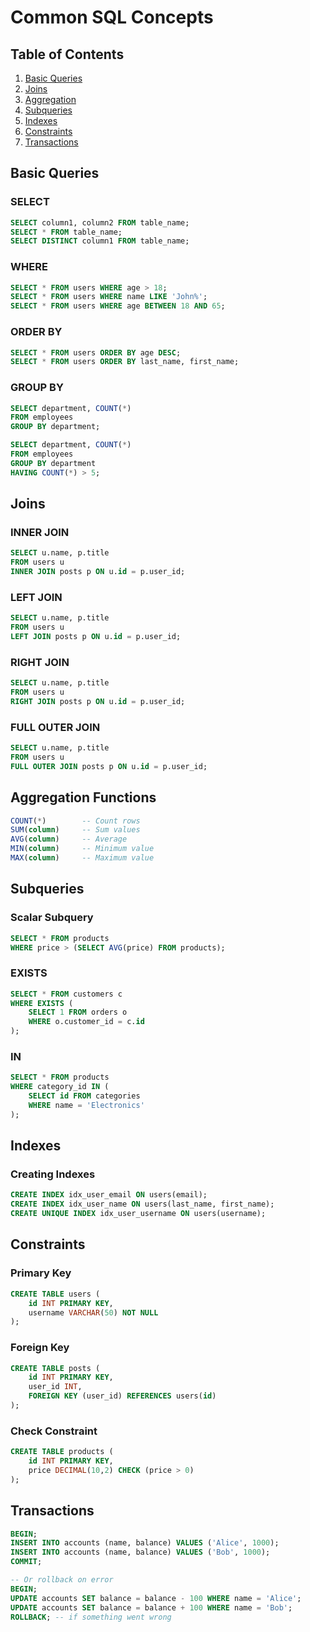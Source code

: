 # Common SQL Concepts

## Table of Contents

1. [Basic Queries](#basic-queries)
2. [Joins](#joins)
3. [Aggregation](#aggregation)
4. [Subqueries](#subqueries)
5. [Indexes](#indexes)
6. [Constraints](#constraints)
7. [Transactions](#transactions)

## Basic Queries

### SELECT
```sql
SELECT column1, column2 FROM table_name;
SELECT * FROM table_name;
SELECT DISTINCT column1 FROM table_name;
```

### WHERE
```sql
SELECT * FROM users WHERE age > 18;
SELECT * FROM users WHERE name LIKE 'John%';
SELECT * FROM users WHERE age BETWEEN 18 AND 65;
```

### ORDER BY
```sql
SELECT * FROM users ORDER BY age DESC;
SELECT * FROM users ORDER BY last_name, first_name;
```

### GROUP BY
```sql
SELECT department, COUNT(*) 
FROM employees 
GROUP BY department;

SELECT department, COUNT(*) 
FROM employees 
GROUP BY department 
HAVING COUNT(*) > 5;
```

## Joins

### INNER JOIN
```sql
SELECT u.name, p.title
FROM users u
INNER JOIN posts p ON u.id = p.user_id;
```

### LEFT JOIN
```sql
SELECT u.name, p.title
FROM users u
LEFT JOIN posts p ON u.id = p.user_id;
```

### RIGHT JOIN
```sql
SELECT u.name, p.title
FROM users u
RIGHT JOIN posts p ON u.id = p.user_id;
```

### FULL OUTER JOIN
```sql
SELECT u.name, p.title
FROM users u
FULL OUTER JOIN posts p ON u.id = p.user_id;
```

## Aggregation Functions

```sql
COUNT(*)        -- Count rows
SUM(column)     -- Sum values
AVG(column)     -- Average
MIN(column)     -- Minimum value
MAX(column)     -- Maximum value
```

## Subqueries

### Scalar Subquery
```sql
SELECT * FROM products 
WHERE price > (SELECT AVG(price) FROM products);
```

### EXISTS
```sql
SELECT * FROM customers c
WHERE EXISTS (
    SELECT 1 FROM orders o 
    WHERE o.customer_id = c.id
);
```

### IN
```sql
SELECT * FROM products
WHERE category_id IN (
    SELECT id FROM categories 
    WHERE name = 'Electronics'
);
```

## Indexes

### Creating Indexes
```sql
CREATE INDEX idx_user_email ON users(email);
CREATE INDEX idx_user_name ON users(last_name, first_name);
CREATE UNIQUE INDEX idx_user_username ON users(username);
```

## Constraints

### Primary Key
```sql
CREATE TABLE users (
    id INT PRIMARY KEY,
    username VARCHAR(50) NOT NULL
);
```

### Foreign Key
```sql
CREATE TABLE posts (
    id INT PRIMARY KEY,
    user_id INT,
    FOREIGN KEY (user_id) REFERENCES users(id)
);
```

### Check Constraint
```sql
CREATE TABLE products (
    id INT PRIMARY KEY,
    price DECIMAL(10,2) CHECK (price > 0)
);
```

## Transactions

```sql
BEGIN;
INSERT INTO accounts (name, balance) VALUES ('Alice', 1000);
INSERT INTO accounts (name, balance) VALUES ('Bob', 1000);
COMMIT;

-- Or rollback on error
BEGIN;
UPDATE accounts SET balance = balance - 100 WHERE name = 'Alice';
UPDATE accounts SET balance = balance + 100 WHERE name = 'Bob';
ROLLBACK; -- if something went wrong
```
